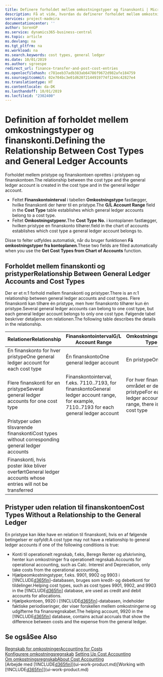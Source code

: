 ```yaml
---
title: Definere forholdet mellem omkostningstyper og finanskonti | Microsoft Docs
description: Få at vide, hvordan du definerer forholdet mellem omkostningstypen og finanskontoen.
services: project-madeira
documentationcenter: ''
author: SorenGP
ms.service: dynamics365-business-central
ms.topic: article
ms.devlang: na
ms.tgt_pltfrm: na
ms.workload: na
ms.search.keywords: cost types, general ledger
ms.date: 10/01/2019
ms.author: sgroespe
redirect_url: finance-transfer-and-post-cost-entries
ms.openlocfilehash: c781eeb37adb383ab64786f9672d982afe184759
ms.sourcegitcommit: 02e704bc3e01d62072144919774f1244c42827e4
ms.translationtype: HT
ms.contentlocale: da-DK
ms.lasthandoff: 10/01/2019
ms.locfileid: "2302400"
---
```

# <a name="defining-the-relationship-between-cost-types-and-general-ledger-accounts"></a><span data-ttu-id="50915-103">Definition af forholdet mellem omkostningstyper og finanskonti.</span><span class="sxs-lookup"><span data-stu-id="50915-103">Defining the Relationship Between Cost Types and General Ledger Accounts</span></span>
<span data-ttu-id="50915-104">Forholdet mellem pristype og finanskontoen oprettes i pristypen og finanskontoen.</span><span class="sxs-lookup"><span data-stu-id="50915-104">The relationship between the cost type and the general ledger account is created in the cost type and in the general ledger account.</span></span>  

* <span data-ttu-id="50915-105">Feltet **Finanskontointerval** i tabellen **Omkostningstype** fastlægger, hvilke finanskonti der hører til en pristype.</span><span class="sxs-lookup"><span data-stu-id="50915-105">The **G/L Account Range** field in the **Cost Type** table establishes which general ledger accounts belong to a cost type.</span></span>  
* <span data-ttu-id="50915-106">Feltet **Omkostningstypenr.**</span><span class="sxs-lookup"><span data-stu-id="50915-106">The **Cost Type No.**</span></span> <span data-ttu-id="50915-107">i kontoplanen fastlægger, hvilken pristype en finanskonto tilhører.</span><span class="sxs-lookup"><span data-stu-id="50915-107">field in the chart of accounts establishes which cost type a general ledger account belongs to.</span></span>  

<span data-ttu-id="50915-108">Disse to felter udfyldes automatisk, når du bruger funktionen **Få omkostningstyper fra kontoplanen**.</span><span class="sxs-lookup"><span data-stu-id="50915-108">These two fields are filled automatically when you use the **Get Cost Types from Chart of Accounts** function.</span></span>  

## <a name="relationship-between-general-ledger-accounts-and-cost-types"></a><span data-ttu-id="50915-109">Forholdet mellem finanskonti og pristyper</span><span class="sxs-lookup"><span data-stu-id="50915-109">Relationship Between General Ledger Accounts and Cost Types</span></span>  
<span data-ttu-id="50915-110">Der er et n:1 forhold mellem finanskonti og pristyper.</span><span class="sxs-lookup"><span data-stu-id="50915-110">There is an n:1 relationship between general ledger accounts and cost types.</span></span> <span data-ttu-id="50915-111">Flere finanskonti kan tilhøre én pristype, men hver finanskonto tilhører kun én pristype.</span><span class="sxs-lookup"><span data-stu-id="50915-111">Several general ledger accounts can belong to one cost type, but each general ledger account belongs to only one cost type.</span></span> <span data-ttu-id="50915-112">Følgende tabel beskriver detaljerne om relationen.</span><span class="sxs-lookup"><span data-stu-id="50915-112">The following table describes the details in the relationship.</span></span>  

|<span data-ttu-id="50915-113">Relationer</span><span class="sxs-lookup"><span data-stu-id="50915-113">Relationship</span></span>|<span data-ttu-id="50915-114">**Finanskontointerval**</span><span class="sxs-lookup"><span data-stu-id="50915-114">**G/L Account Range**</span></span>|<span data-ttu-id="50915-115">**Omkostningstypenr.**</span><span class="sxs-lookup"><span data-stu-id="50915-115">**Cost Type No.**</span></span>|  
|------------------|------------------------------------------------|-------------------------------------------|  
|<span data-ttu-id="50915-116">En finanskonto for hver pristype</span><span class="sxs-lookup"><span data-stu-id="50915-116">One general ledger account for each cost type</span></span>|<span data-ttu-id="50915-117">Én finanskonto</span><span class="sxs-lookup"><span data-stu-id="50915-117">One general ledger account</span></span>|<span data-ttu-id="50915-118">En pristype</span><span class="sxs-lookup"><span data-stu-id="50915-118">One cost type</span></span>|  
|<span data-ttu-id="50915-119">Flere finanskonti for en pristype</span><span class="sxs-lookup"><span data-stu-id="50915-119">Several general ledger accounts for one cost type</span></span>|<span data-ttu-id="50915-120">Finanskontointerval, f.eks. 7110..7193, for finanskonto</span><span class="sxs-lookup"><span data-stu-id="50915-120">General ledger account range, for example, 7110..7193 for each general ledger account</span></span>|<span data-ttu-id="50915-121">For hver finanskonto i området er det kun én pristype</span><span class="sxs-lookup"><span data-stu-id="50915-121">For each general ledger account in the range, there is only one cost type</span></span>|  
|<span data-ttu-id="50915-122">Pristyper uden tilsvarende finanskonti</span><span class="sxs-lookup"><span data-stu-id="50915-122">Cost types without corresponding general ledger accounts</span></span>|<Empty>||  
|<span data-ttu-id="50915-123">Finanskonti, hvis poster ikke bliver overført</span><span class="sxs-lookup"><span data-stu-id="50915-123">General ledger accounts whose entries will not be transferred</span></span>||<Empty>|  

## <a name="cost-types-without-a-relationship-to-the-general-ledger"></a><span data-ttu-id="50915-124">Pristyper uden relation til finanskontoen</span><span class="sxs-lookup"><span data-stu-id="50915-124">Cost Types Without a Relationship to the General Ledger</span></span>  
<span data-ttu-id="50915-125">En pristype kan ikke have en relation til finanskonti, hvis en af følgende betingelser er opfyldt:</span><span class="sxs-lookup"><span data-stu-id="50915-125">A cost type may not have a relationship to general ledger accounts if one of the following conditions is true:</span></span>  

* <span data-ttu-id="50915-126">Konti til operationelt regnskab, f.eks, Beregn Renter og afskrivning, henter kun omkostninger fra operationelt regnskab.</span><span class="sxs-lookup"><span data-stu-id="50915-126">Accounts for operational accounting, such as Calc. Interest and Depreciation, only take costs from the operational accounting.</span></span>  
* <span data-ttu-id="50915-127">Hjælpeomkostningstyper, f.eks. 9901, 9902 og 9903 i [!INCLUDE[d365fin](includes/d365fin_md.md)]-databasen, bruges som kredit- og debetkonti for tildelinger.</span><span class="sxs-lookup"><span data-stu-id="50915-127">Helping cost types, such as cost types 9901, 9902, and 9903 in the [!INCLUDE[d365fin](includes/d365fin_md.md)] database, are used as credit and debit accounts for allocations.</span></span>  
* <span data-ttu-id="50915-128">Hjælpekontoen, 9920 i [!INCLUDE[d365fin](includes/d365fin_md.md)]-databasen, indeholder faktiske periodiseringer, der viser forskellen mellem omkostningerne og udgifterne fra finansregnskabet.</span><span class="sxs-lookup"><span data-stu-id="50915-128">The helping account, 9920 in the [!INCLUDE[d365fin](includes/d365fin_md.md)] database, contains actual accruals that show the difference between costs and the expense from the general ledger.</span></span>  

## <a name="see-also"></a><span data-ttu-id="50915-129">Se også</span><span class="sxs-lookup"><span data-stu-id="50915-129">See Also</span></span>  
[<span data-ttu-id="50915-130">Regnskab for omkostninger</span><span class="sxs-lookup"><span data-stu-id="50915-130">Accounting for Costs</span></span>](finance-manage-cost-accounting.md)  
<span data-ttu-id="50915-131">[Konfigurere omkostningsregnskab](finance-set-up-cost-accounting.md) </span><span class="sxs-lookup"><span data-stu-id="50915-131">[Setting Up Cost Accounting](finance-set-up-cost-accounting.md) </span></span>  
[<span data-ttu-id="50915-132">Om omkostningsregnskab</span><span class="sxs-lookup"><span data-stu-id="50915-132">About Cost Accounting</span></span>](finance-about-cost-accounting.md)  
<span data-ttu-id="50915-133">[Arbejde med [!INCLUDE[d365fin](includes/d365fin_md.md)]](ui-work-product.md)</span><span class="sxs-lookup"><span data-stu-id="50915-133">[Working with [!INCLUDE[d365fin](includes/d365fin_md.md)]](ui-work-product.md)</span></span>
